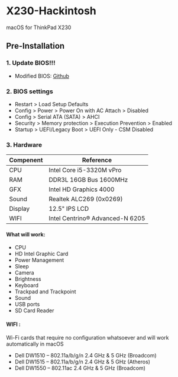 # X230-Hackintosh
macOS for ThinkPad X230

## Pre-Installation

### 1. Update BIOS!!!
- Modified BIOS: [Github](https://github.com/n4ru/1vyrain/)

### 2. BIOS settings

- Restart > Load Setup Defaults
- Config > Power > Power On with AC Attach > Disabled
- Config > Serial ATA (SATA) > AHCI
- Security > Memory protection > Execution Prevention > Enabled
- Startup > UEFI/Legacy Boot > UEFI Only - CSM Disabled

### 3. Hardware

|Compenent|Reference|
|---|---|
|CPU|Intel Core i5-3320M vPro|
|RAM|DDR3L 16GB Bus 1600MHz|
|GFX|Intel HD Graphics 4000|
|Sound|Realtek ALC269 (0x0269)|
|Display|12.5" IPS LCD|
|WIFI|Intel Centrino® Advanced-N 6205|

#### What will work:
- CPU
- HD Intel Graphic Card
- Power Management
- Sleep
- Camera
- Brightness
- Keyboard
- Trackpad and Trackpoint
- Sound
- USB ports
- SD Card Reader

#### WIFI :
Wi-Fi cards that require no configuration whatsoever and will work automatically in macOS
- Dell DW1510 – 802.11a/b/g/n 2.4 GHz & 5 GHz (Broadcom)
- Dell DW1515 – 802.11a/b/g/n 2.4 GHz & 5 GHz (Atheros)
- Dell DW1550 – 802.11ac 2.4 GHz & 5 GHz (Broadcom)
